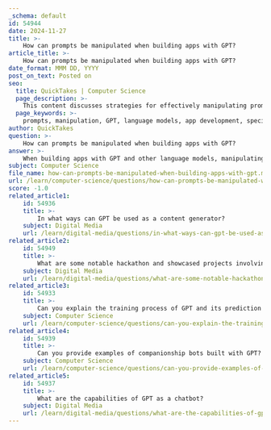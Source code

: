 ```yaml
---
_schema: default
id: 54944
date: 2024-11-27
title: >-
    How can prompts be manipulated when building apps with GPT?
article_title: >-
    How can prompts be manipulated when building apps with GPT?
date_format: MMM DD, YYYY
post_on_text: Posted on
seo:
  title: QuickTakes | Computer Science
  page_description: >-
    This content discusses strategies for effectively manipulating prompts when building applications with GPT and other language models, highlighting the importance of specificity, context, and output structure.
  page_keywords: >-
    prompts, manipulation, GPT, language models, app development, specificity, context, instructions, complex tasks, variations, multiple prompts, step by step, content boundaries, reference texts, output structure, performance enhancement
author: QuickTakes
question: >-
    How can prompts be manipulated when building apps with GPT?
answer: >-
    When building apps with GPT and other language models, manipulating prompts is a crucial aspect that can significantly influence the quality and relevance of the generated outputs. Here are some effective strategies for prompt manipulation:\n\n1. **Be Specific**: Crafting specific prompts is essential. The more detailed and clear your request, the better the AI can understand and respond appropriately. For example, instead of asking, "Tell me about climate change," you might say, "Explain the impact of climate change on polar bear populations in the Arctic."\n\n2. **Use Context and Instructions**: Providing context helps the model understand the background of the request. For instance, you could instruct the model to "Act as a historian and summarize the causes of World War I in bullet points." This sets a clear expectation for the format and perspective of the response.\n\n3. **Break Down Complex Tasks**: If a task is complicated, breaking it down into smaller, manageable subtasks can lead to better outputs. For example, instead of asking for a full business plan, you could first ask for a market analysis, then a financial projection, and finally a marketing strategy.\n\n4. **Experiment with Variations**: Trying different phrasings or structures can yield diverse results. For instance, you might ask, "What are the benefits of meditation?" and then rephrase it to, "List five advantages of practicing meditation regularly." This experimentation can help identify the most effective way to elicit the desired information.\n\n5. **Leverage Multiple Prompts**: In a conversation with the model, using multiple prompts can help refine the output. For example, you could start with a broad question and then follow up with more specific inquiries based on the initial response.\n\n6. **Instruct the Model to Think Step by Step**: Encouraging the model to think through a problem step by step can enhance the quality of its responses. For example, you might say, "Please explain how to solve this math problem step by step."\n\n7. **Set Content Boundaries**: To ensure appropriateness, it's important to establish clear boundaries for the content you want the model to generate. For example, you could specify, "Write a professional email to a client, avoiding any informal language."\n\n8. **Utilize Reference Texts**: Incorporating reference texts or examples in your prompts can help guide the model towards more accurate and relevant responses. For instance, you could provide a sample paragraph and ask the model to generate similar content.\n\n9. **Specify Desired Output Structure**: If you want the output in a particular format, such as a list, essay, or report, make that clear in your prompt. For example, "Create a list of the top five programming languages in 2023, along with a brief description of each."\n\nBy employing these strategies, developers can effectively manipulate prompts to enhance the performance of GPT-powered applications, leading to more accurate and contextually relevant outputs. Experimentation and creativity in prompt crafting are encouraged to fully explore the capabilities of language models like GPT.
subject: Computer Science
file_name: how-can-prompts-be-manipulated-when-building-apps-with-gpt.md
url: /learn/computer-science/questions/how-can-prompts-be-manipulated-when-building-apps-with-gpt
score: -1.0
related_article1:
    id: 54936
    title: >-
        In what ways can GPT be used as a content generator?
    subject: Digital Media
    url: /learn/digital-media/questions/in-what-ways-can-gpt-be-used-as-a-content-generator
related_article2:
    id: 54949
    title: >-
        What are some notable hackathon and showcased projects involving GPT?
    subject: Digital Media
    url: /learn/digital-media/questions/what-are-some-notable-hackathon-and-showcased-projects-involving-gpt
related_article3:
    id: 54933
    title: >-
        Can you explain the training process of GPT and its prediction capabilities?
    subject: Computer Science
    url: /learn/computer-science/questions/can-you-explain-the-training-process-of-gpt-and-its-prediction-capabilities
related_article4:
    id: 54939
    title: >-
        Can you provide examples of companionship bots built with GPT?
    subject: Computer Science
    url: /learn/computer-science/questions/can-you-provide-examples-of-companionship-bots-built-with-gpt
related_article5:
    id: 54937
    title: >-
        What are the capabilities of GPT as a chatbot?
    subject: Digital Media
    url: /learn/digital-media/questions/what-are-the-capabilities-of-gpt-as-a-chatbot
---
```


&nbsp;